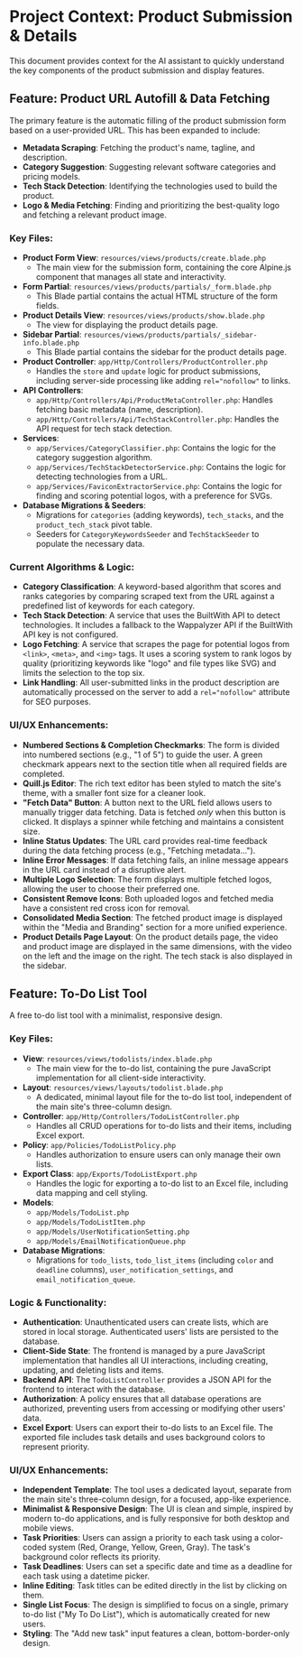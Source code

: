 # Project Context: Product Submission & Details

This document provides context for the AI assistant to quickly understand the key components of the product submission and display features.

## Feature: Product URL Autofill & Data Fetching

The primary feature is the automatic filling of the product submission form based on a user-provided URL. This has been expanded to include:
*   **Metadata Scraping**: Fetching the product's name, tagline, and description.
*   **Category Suggestion**: Suggesting relevant software categories and pricing models.
*   **Tech Stack Detection**: Identifying the technologies used to build the product.
*   **Logo & Media Fetching**: Finding and prioritizing the best-quality logo and fetching a relevant product image.

### Key Files:

*   **Product Form View**: `resources/views/products/create.blade.php`
    *   The main view for the submission form, containing the core Alpine.js component that manages all state and interactivity.
*   **Form Partial**: `resources/views/products/partials/_form.blade.php`
    *   This Blade partial contains the actual HTML structure of the form fields.
*   **Product Details View**: `resources/views/products/show.blade.php`
    *   The view for displaying the product details page.
*   **Sidebar Partial**: `resources/views/products/partials/_sidebar-info.blade.php`
    *   This Blade partial contains the sidebar for the product details page.
*   **Product Controller**: `app/Http/Controllers/ProductController.php`
    *   Handles the `store` and `update` logic for product submissions, including server-side processing like adding `rel="nofollow"` to links.
*   **API Controllers**:
    *   `app/Http/Controllers/Api/ProductMetaController.php`: Handles fetching basic metadata (name, description).
    *   `app/Http/Controllers/Api/TechStackController.php`: Handles the API request for tech stack detection.
*   **Services**:
    *   `app/Services/CategoryClassifier.php`: Contains the logic for the category suggestion algorithm.
    *   `app/Services/TechStackDetectorService.php`: Contains the logic for detecting technologies from a URL.
    *   `app/Services/FaviconExtractorService.php`: Contains the logic for finding and scoring potential logos, with a preference for SVGs.
*   **Database Migrations & Seeders**:
    *   Migrations for `categories` (adding keywords), `tech_stacks`, and the `product_tech_stack` pivot table.
    *   Seeders for `CategoryKeywordsSeeder` and `TechStackSeeder` to populate the necessary data.

### Current Algorithms & Logic:

*   **Category Classification**: A keyword-based algorithm that scores and ranks categories by comparing scraped text from the URL against a predefined list of keywords for each category.
*   **Tech Stack Detection**: A service that uses the BuiltWith API to detect technologies. It includes a fallback to the Wappalyzer API if the BuiltWith API key is not configured.
*   **Logo Fetching**: A service that scrapes the page for potential logos from `<link>`, `<meta>`, and `<img>` tags. It uses a scoring system to rank logos by quality (prioritizing keywords like "logo" and file types like SVG) and limits the selection to the top six.
*   **Link Handling**: All user-submitted links in the product description are automatically processed on the server to add a `rel="nofollow"` attribute for SEO purposes.

### UI/UX Enhancements:

*   **Numbered Sections & Completion Checkmarks**: The form is divided into numbered sections (e.g., "1 of 5") to guide the user. A green checkmark appears next to the section title when all required fields are completed.
*   **Quill.js Editor**: The rich text editor has been styled to match the site's theme, with a smaller font size for a cleaner look.
*   **"Fetch Data" Button**: A button next to the URL field allows users to manually trigger data fetching. Data is fetched *only* when this button is clicked. It displays a spinner while fetching and maintains a consistent size.
*   **Inline Status Updates**: The URL card provides real-time feedback during the data fetching process (e.g., "Fetching metadata...").
*   **Inline Error Messages**: If data fetching fails, an inline message appears in the URL card instead of a disruptive alert.
*   **Multiple Logo Selection**: The form displays multiple fetched logos, allowing the user to choose their preferred one.
*   **Consistent Remove Icons**: Both uploaded logos and fetched media have a consistent red cross icon for removal.
*   **Consolidated Media Section**: The fetched product image is displayed within the "Media and Branding" section for a more unified experience.
*   **Product Details Page Layout**: On the product details page, the video and product image are displayed in the same dimensions, with the video on the left and the image on the right. The tech stack is also displayed in the sidebar.

## Feature: To-Do List Tool

A free to-do list tool with a minimalist, responsive design.

### Key Files:

*   **View**: `resources/views/todolists/index.blade.php`
    *   The main view for the to-do list, containing the pure JavaScript implementation for all client-side interactivity.
*   **Layout**: `resources/views/layouts/todolist.blade.php`
    *   A dedicated, minimal layout file for the to-do list tool, independent of the main site's three-column design.
*   **Controller**: `app/Http/Controllers/TodoListController.php`
    *   Handles all CRUD operations for to-do lists and their items, including Excel export.
*   **Policy**: `app/Policies/TodoListPolicy.php`
    *   Handles authorization to ensure users can only manage their own lists.
*   **Export Class**: `app/Exports/TodoListExport.php`
    *   Handles the logic for exporting a to-do list to an Excel file, including data mapping and cell styling.
*   **Models**:
    *   `app/Models/TodoList.php`
    *   `app/Models/TodoListItem.php`
    *   `app/Models/UserNotificationSetting.php`
    *   `app/Models/EmailNotificationQueue.php`
*   **Database Migrations**:
    *   Migrations for `todo_lists`, `todo_list_items` (including `color` and `deadline` columns), `user_notification_settings`, and `email_notification_queue`.

### Logic & Functionality:

*   **Authentication**: Unauthenticated users can create lists, which are stored in local storage. Authenticated users' lists are persisted to the database.
*   **Client-Side State**: The frontend is managed by a pure JavaScript implementation that handles all UI interactions, including creating, updating, and deleting lists and items.
*   **Backend API**: The `TodoListController` provides a JSON API for the frontend to interact with the database.
*   **Authorization**: A policy ensures that all database operations are authorized, preventing users from accessing or modifying other users' data.
*   **Excel Export**: Users can export their to-do lists to an Excel file. The exported file includes task details and uses background colors to represent priority.

### UI/UX Enhancements:

*   **Independent Template**: The tool uses a dedicated layout, separate from the main site's three-column design, for a focused, app-like experience.
*   **Minimalist & Responsive Design**: The UI is clean and simple, inspired by modern to-do applications, and is fully responsive for both desktop and mobile views.
*   **Task Priorities**: Users can assign a priority to each task using a color-coded system (Red, Orange, Yellow, Green, Gray). The task's background color reflects its priority.
*   **Task Deadlines**: Users can set a specific date and time as a deadline for each task using a datetime picker.
*   **Inline Editing**: Task titles can be edited directly in the list by clicking on them.
*   **Single List Focus**: The design is simplified to focus on a single, primary to-do list ("My To Do List"), which is automatically created for new users.
*   **Styling**: The "Add new task" input features a clean, bottom-border-only design.